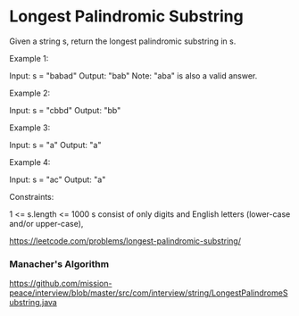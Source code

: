# Longest Palindromic Substring

Given a string s, return the longest palindromic substring in s.

 

Example 1:

Input: s = "babad"
Output: "bab"
Note: "aba" is also a valid answer.

Example 2:

Input: s = "cbbd"
Output: "bb"

Example 3:

Input: s = "a"
Output: "a"

Example 4:

Input: s = "ac"
Output: "a"
 

Constraints:

1 <= s.length <= 1000
s consist of only digits and English letters (lower-case and/or upper-case),


https://leetcode.com/problems/longest-palindromic-substring/


### Manacher's Algorithm

https://github.com/mission-peace/interview/blob/master/src/com/interview/string/LongestPalindromeSubstring.java
